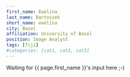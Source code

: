 ```yaml
---
first_name: Ewelina
last_name: Bartoszek
short_name: ewelina
city: Basel
affiliation: University of Basel
position: Image Analyst
tags: [fiji]
#categories: [cat1, cat2, cat3]
---
```


Waiting for {{ page.first_name }}'s input here ;-)
